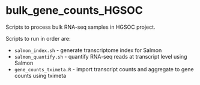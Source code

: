 # bulk_gene_counts_HGSOC

Scripts to process bulk RNA-seq samples in HGSOC project.

Scripts to run in order are:
- `salmon_index.sh` - generate transcriptome index for Salmon
- `salmon_quantify.sh` - quantify RNA-seq reads at transcript level using Salmon
- `gene_counts_tximeta.R` - import transcript counts and aggregate to gene counts using tximeta

